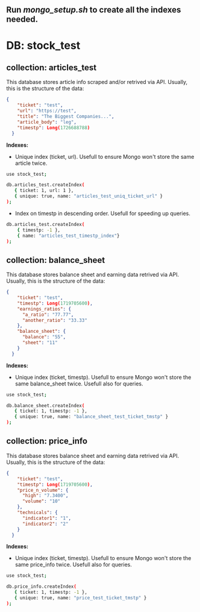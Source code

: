 Run *mongo_setup.sh* to create all the indexes needed.
---

# DB: stock_test

## collection: articles_test
This database stores article info scraped and/or retrived via API. Usually, this is the structure of the data:
```json
{
    "ticket": "test",
    "url": "https://test",
    "title": "The Biggest Companies...",
    "article_body": "leg",
    "timestp": Long(1726688788)
  }
```

**Indexes:**

- Unique index (ticket, url). Usefull to ensure Mongo won't store the same article twice.

```bash
use stock_test;

db.articles_test.createIndex(
   { ticket: 1, url: 1 },
   { unique: true, name: "articles_test_uniq_ticket_url" }
);
```

- Index on timestp in descending order. Usefull for speeding up queries.

```bash
db.articles_test.createIndex(
    { timestp: -1 },
    { name: "articles_test_timestp_index"}
);
```

## collection: balance_sheet
This database stores balance sheet and earning data retrived via API. Usually, this is the structure of the data:
```json
{
    "ticket": "test",
    "timestp": Long(1719705600),
    "earnings_ratios": {
      "a_ratio": "77.77",
      "another_ratio": "33.33"
    },
    "balance_sheet": {
      "balance": "55",
      "sheet": "11"
    }
  }
```

**Indexes:**

- Unique index (ticket, timestp). Usefull to ensure Mongo won't store the same balance_sheet twice. Usefull also for queries.

```bash
use stock_test;

db.balance_sheet.createIndex(
   { ticket: 1, timestp: -1 },
   { unique: true, name: "balance_sheet_test_ticket_tmstp" }
);
```

## collection: price_info
This database stores balance sheet and earning data retrived via API. Usually, this is the structure of the data:
```json
{
    "ticket": "test",
    "timestp": Long(1719705600),
    "price_n_volume": {
      "high": "7.3400",
      "volume": "10"
    },
    "technicals": {
      "indicator1": "1",
      "indicator2": "2"
    }
  }
```

**Indexes:**

- Unique index (ticket, timestp). Usefull to ensure Mongo won't store the same price_info twice. Usefull also for queries.

```bash
use stock_test;

db.price_info.createIndex(
   { ticket: 1, timestp: -1 },
   { unique: true, name: "price_test_ticket_tmstp" }
);
```